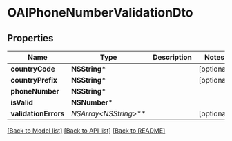 # OAIPhoneNumberValidationDto

## Properties
Name | Type | Description | Notes
------------ | ------------- | ------------- | -------------
**countryCode** | **NSString*** |  | [optional] 
**countryPrefix** | **NSString*** |  | [optional] 
**phoneNumber** | **NSString*** |  | 
**isValid** | **NSNumber*** |  | 
**validationErrors** | **NSArray&lt;NSString*&gt;*** |  | [optional] 

[[Back to Model list]](../README#documentation-for-models) [[Back to API list]](../README#documentation-for-api-endpoints) [[Back to README]](../README)


